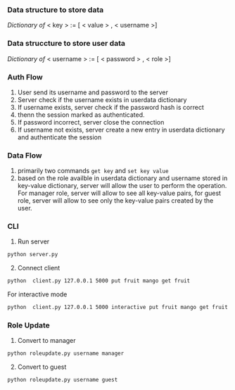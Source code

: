 ### Data structure to store data

*Dictionary of*
< key > := [ < value > , < username >]

### Data struccture to store user data
*Dictionary of*
< username > := [ < password > , < role >]

### Auth Flow
1. User send its username and password to the server
2. Server check if the username exists in userdata dictionary
3. If username exists, server check if the password hash is correct
4. thenn the session marked as authenticated.
5. If password incorrect, server close the connection
6. If username not exists, server create a new entry in userdata dictionary and authenticate the session

### Data Flow
1. primarily two commands `get key` and `set key value`
2. based on the role availble in userdata dictionary and username stored in key-value dictionary, server will allow the user to perform the operation. For manager role, server will allow to see all key-value pairs, for guest role, server will allow to see only the key-value pairs created by the user.

### CLI
1. Run server
```bash
python server.py
```
2. Connect client

```bash
python  client.py 127.0.0.1 5000 put fruit mango get fruit
```

For interactive mode
```bash
python  client.py 127.0.0.1 5000 interactive put fruit mango get fruit
```

### Role Update
1. Convert to manager
```bash
python roleupdate.py username manager
``` 
2. Convert to guest
```bash
python roleupdate.py username guest
```